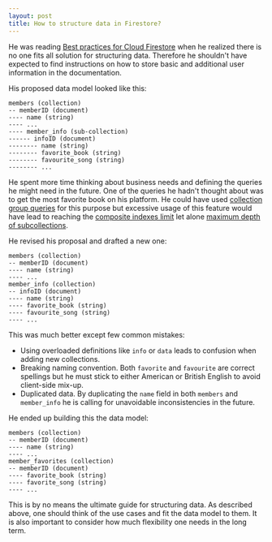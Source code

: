 ```yaml
---
layout: post
title: How to structure data in Firestore?
---
```


He was reading [Best practices for Cloud Firestore](https://firebase.google.com/docs/firestore/best-practices) when he realized there is no one fits all solution for structuring data. Therefore he shouldn't have expected to find instructions on how to store basic and additional user information in the documentation.

His proposed data model looked like this:

```
members (collection)
-- memberID (document)
---- name (string)
---- ...
---- member_info (sub-collection) 
------ infoID (document)
-------- name (string)
-------- favorite_book (string)
-------- favourite_song (string)
-------- ...
```

He spent more time thinking about business needs and defining the queries he might need in the future. One of the queries he hadn't thought about was to get the most favorite book on his platform. He could have used [collection group queries](https://firebase.google.com/docs/firestore/query-data/queries#collection-group-query) for this purpose but excessive usage of this feature would have lead to reaching the [composite indexes limit](https://firebase.google.com/docs/firestore/quotas#indexes) let alone [maximum depth of subcollections](https://firebase.google.com/docs/firestore/quotas#collections_documents_and_fields). 

He revised his proposal and drafted a new one:

```
members (collection)
-- memberID (document)
---- name (string)
---- ...
member_info (collection) 
-- infoID (document)
---- name (string)
---- favorite_book (string)
---- favourite_song (string)
---- ...
```

This was much better except few common mistakes:

- Using overloaded definitions like `info` or `data` leads to confusion when adding new collections.
- Breaking naming convention. Both `favorite` and `favourite` are correct spellings but he must stick to either American or British English to avoid client-side mix-up.
- Duplicated data. By duplicating the `name` field in both `members` and `member_info` he is calling for unavoidable inconsistencies in the future.

He ended up building this the data model:

```
members (collection)
-- memberID (document)
---- name (string)
---- ...
member_favorites (collection) 
-- memberID (document)
---- favorite_book (string)
---- favorite_song (string)
---- ...
```

This is by no means the ultimate guide for structuring data. As described above, one should think of the use cases and fit the data model to them. It is also important to consider how much flexibility one needs in the long term.

